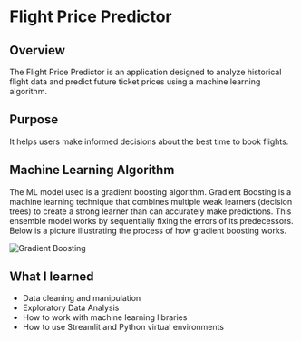 # Flight Price Predictor

## Overview

The Flight Price Predictor is an application designed to analyze historical flight data and predict future ticket prices using a machine learning algorithm.

## Purpose

It helps users make informed decisions about the best time to book flights.

## Machine Learning Algorithm

The ML model used is a gradient boosting algorithm. Gradient Boosting is a machine learning technique that combines multiple weak learners (decision trees) to create a strong learner than can accurately make predictions. This ensemble model works by sequentially fixing the errors of its predecessors. Below is a picture illustrating the process of how gradient boosting works.

![Gradient Boosting](https://pythongeeks.org/wp-content/uploads/2022/03/working-of-gradient-boosting-algorithm.webp)

## What I learned

- Data cleaning and manipulation
- Exploratory Data Analysis
- How to work with machine learning libraries
- How to use Streamlit and Python virtual environments
